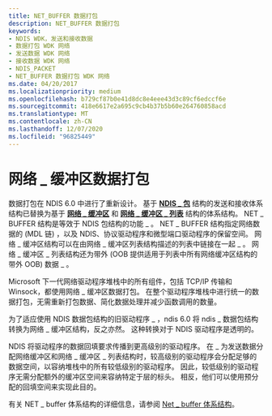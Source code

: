 ```yaml
---
title: NET_BUFFER 数据打包
description: NET_BUFFER 数据打包
keywords:
- NDIS WDK，发送和接收数据
- 数据打包 WDK 网络
- 发送数据 WDK 网络
- 接收数据 WDK 网络
- NDIS_PACKET
- NET_BUFFER 数据打包 WDK 网络
ms.date: 04/20/2017
ms.localizationpriority: medium
ms.openlocfilehash: b729cf87b0e41d8dc8e4eee43d3c89cf6edccf6e
ms.sourcegitcommit: 418e6617e2a695c9cb4b37b5b60e264760858acd
ms.translationtype: MT
ms.contentlocale: zh-CN
ms.lasthandoff: 12/07/2020
ms.locfileid: "96825449"
---
```

# <a name="net_buffer-data-packaging"></a>网络 \_ 缓冲区数据打包





数据打包在 NDIS 6.0 中进行了重新设计。 基于 [**NDIS \_ 包**](/previous-versions/windows/hardware/network/ff557086(v=vs.85)) 结构的发送和接收体系结构已替换为基于 [**网络 \_ 缓冲区**](/windows-hardware/drivers/ddi/ndis/ns-ndis-_net_buffer) 和 [**网络 \_ 缓冲区 \_ 列表**](/windows-hardware/drivers/ddi/ndis/ns-ndis-_net_buffer_list) 结构的体系结构。 NET \_ BUFFER 结构是等效于 NDIS 包结构的功能 \_ 。 NET \_ BUFFER 结构指定网络数据的 (MDL 链) ，以及 NDIS、协议驱动程序和微型端口驱动程序的保留空间。 网络 \_ 缓冲区结构可以在由网络 \_ 缓冲区列表结构描述的列表中链接在一起 \_ 。 网络 \_ 缓冲区 \_ 列表结构还为带外 (OOB 提供适用于列表中所有网络缓冲区结构的带外 OOB) 数据 \_ 。

Microsoft 下一代网络驱动程序堆栈中的所有组件，包括 TCP/IP 传输和 Winsock，都使用网络 \_ 缓冲区数据打包。 在整个驱动程序堆栈中进行统一的数据打包，无需重新打包数据、简化数据处理并减少函数调用的数量。

为了适应使用 NDIS 数据包结构的旧驱动程序 \_ ，ndis 6.0 将 ndis \_ 数据包结构转换为网络 \_ 缓冲区结构，反之亦然。 这种转换对于 NDIS 驱动程序是透明的。

NDIS 将驱动程序的数据回填要求传播到更高级别的驱动程序。 在 \_ 为发送数据分配网络缓冲区和网络 \_ 缓冲区 \_ 列表结构时，较高级别的驱动程序会分配足够的数据空间，以容纳堆栈中的所有较低级别的驱动程序。 因此，较低级别的驱动程序无需分配额外的缓冲区空间来容纳特定于层的标头。 相反，他们可以使用预分配的回填空间来实现此目的。

有关 NET \_ buffer 体系结构的详细信息，请参阅 [Net \_ buffer 体系结构](net-buffer-architecture.md)。

 

